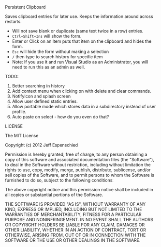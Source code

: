 Persistent Clipboard

Saves clipboard entries for later use. Keeps the information around across 
restarts. 

- Will not save blank or duplicate (same text twice in a row) entries.
- `Ctrl+Shift+Ins` will show the form.
- Enter or Click on an item puts that item on the clipboard and hides the form.
- `Esc` will hide the form without making a selection
- `/` then type to search history for specific item
- Note: If you use it and run Visual Studio as an Administrator, you will need to run this as an admin as well.

TODO:

1. Better searching in history
2. Add context menu when clicking on with delete and clear commands.
3. NotifyIcon and splash screen
4. Allow user defined static entries.
5. Allow portable mode which stores data in a subdirectory instead of user profile.
6. Auto paste on select - how do you even do that?

LICENSE

The MIT License

Copyright (c) 2012 Jeff Espenschied

Permission is hereby granted, free of charge, to any person obtaining a copy
of this software and associated documentation files (the "Software"), to deal
in the Software without restriction, including without limitation the rights
to use, copy, modify, merge, publish, distribute, sublicense, and/or sell
copies of the Software, and to permit persons to whom the Software is
furnished to do so, subject to the following conditions:

The above copyright notice and this permission notice shall be included in
all copies or substantial portions of the Software.

THE SOFTWARE IS PROVIDED "AS IS", WITHOUT WARRANTY OF ANY KIND, EXPRESS OR
IMPLIED, INCLUDING BUT NOT LIMITED TO THE WARRANTIES OF MERCHANTABILITY,
FITNESS FOR A PARTICULAR PURPOSE AND NONINFRINGEMENT. IN NO EVENT SHALL THE
AUTHORS OR COPYRIGHT HOLDERS BE LIABLE FOR ANY CLAIM, DAMAGES OR OTHER
LIABILITY, WHETHER IN AN ACTION OF CONTRACT, TORT OR OTHERWISE, ARISING FROM,
OUT OF OR IN CONNECTION WITH THE SOFTWARE OR THE USE OR OTHER DEALINGS IN
THE SOFTWARE.
